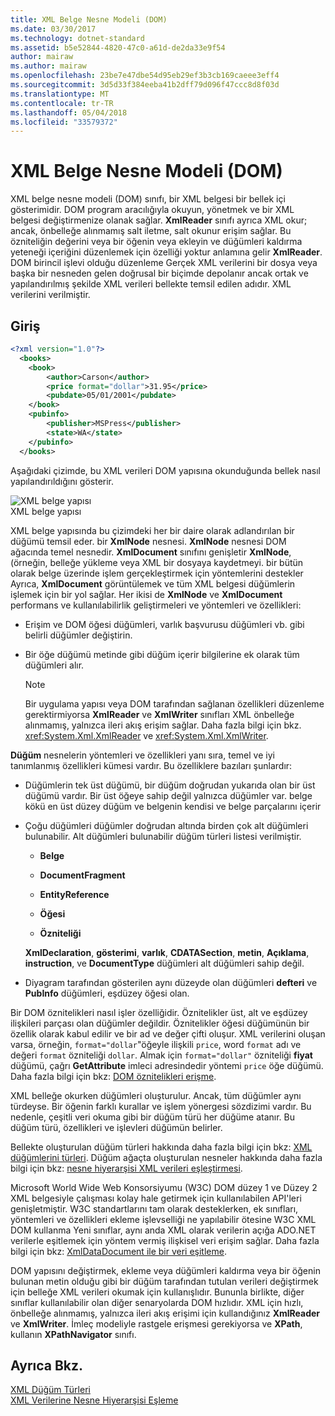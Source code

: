 ```yaml
---
title: XML Belge Nesne Modeli (DOM)
ms.date: 03/30/2017
ms.technology: dotnet-standard
ms.assetid: b5e52844-4820-47c0-a61d-de2da33e9f54
author: mairaw
ms.author: mairaw
ms.openlocfilehash: 23be7e47dbe54d95eb29ef3b3cb169caeee3eff4
ms.sourcegitcommit: 3d5d33f384eeba41b2dff79d096f47ccc8d8f03d
ms.translationtype: MT
ms.contentlocale: tr-TR
ms.lasthandoff: 05/04/2018
ms.locfileid: "33579372"
---
```

# <a name="xml-document-object-model-dom"></a>XML Belge Nesne Modeli (DOM)
XML belge nesne modeli (DOM) sınıfı, bir XML belgesi bir bellek içi gösterimidir. DOM program aracılığıyla okuyun, yönetmek ve bir XML belgesi değiştirmenize olanak sağlar. **XmlReader** sınıfı ayrıca XML okur; ancak, önbelleğe alınmamış salt iletme, salt okunur erişim sağlar. Bu özniteliğin değerini veya bir öğenin veya ekleyin ve düğümleri kaldırma yeteneği içeriğini düzenlemek için özelliği yoktur anlamına gelir **XmlReader**. DOM birincil işlevi olduğu düzenleme Gerçek XML verilerini bir dosya veya başka bir nesneden gelen doğrusal bir biçimde depolanır ancak ortak ve yapılandırılmış şekilde XML verileri bellekte temsil edilen adıdır. XML verilerini verilmiştir.  
  
## <a name="input"></a>Giriş  
  
```xml  
<?xml version="1.0"?>  
  <books>  
    <book>  
        <author>Carson</author>  
        <price format="dollar">31.95</price>  
        <pubdate>05/01/2001</pubdate>  
    </book>  
    <pubinfo>  
        <publisher>MSPress</publisher>  
        <state>WA</state>  
    </pubinfo>  
  </books>   
```  
  
 Aşağıdaki çizimde, bu XML verileri DOM yapısına okunduğunda bellek nasıl yapılandırıldığını gösterir.  
  
 ![XML belge yapısı](../../../../docs/standard/data/xml/media/xml-to-domtree.gif "XML_To_DOMTree")  
XML belge yapısı  
  
 XML belge yapısında bu çizimdeki her bir daire olarak adlandırılan bir düğümü temsil eder. bir **XmlNode** nesnesi. **XmlNode** nesnesi DOM ağacında temel nesnedir. **XmlDocument** sınıfını genişletir **XmlNode**, (örneğin, belleğe yükleme veya XML bir dosyaya kaydetmeyi. bir bütün olarak belge üzerinde işlem gerçekleştirmek için yöntemlerini destekler Ayrıca, **XmlDocument** görüntülemek ve tüm XML belgesi düğümlerin işlemek için bir yol sağlar. Her ikisi de **XmlNode** ve **XmlDocument** performans ve kullanılabilirlik geliştirmeleri ve yöntemleri ve özellikleri:  
  
-   Erişim ve DOM öğesi düğümleri, varlık başvurusu düğümleri vb. gibi belirli düğümler değiştirin.  
  
-   Bir öğe düğümü metinde gibi düğüm içerir bilgilerine ek olarak tüm düğümleri alır.  
  
    > [!NOTE]
    >  Bir uygulama yapısı veya DOM tarafından sağlanan özellikleri düzenleme gerektirmiyorsa **XmlReader** ve **XmlWriter** sınıfları XML önbelleğe alınmamış, yalnızca ileri akış erişim sağlar. Daha fazla bilgi için bkz. <xref:System.Xml.XmlReader> ve <xref:System.Xml.XmlWriter>.  
  
 **Düğüm** nesnelerin yöntemleri ve özellikleri yanı sıra, temel ve iyi tanımlanmış özellikleri kümesi vardır. Bu özelliklere bazıları şunlardır:  
  
-   Düğümlerin tek üst düğümü, bir düğüm doğrudan yukarıda olan bir üst düğümü vardır. Bir üst öğeye sahip değil yalnızca düğümler var. belge kökü en üst düzey düğüm ve belgenin kendisi ve belge parçalarını içerir  
  
-   Çoğu düğümleri düğümler doğrudan altında birden çok alt düğümleri bulunabilir. Alt düğümleri bulunabilir düğüm türleri listesi verilmiştir.  
  
    -   **Belge**  
  
    -   **DocumentFragment**  
  
    -   **EntityReference**  
  
    -   **Öğesi**  
  
    -   **Özniteliği**  
  
     **XmlDeclaration**, **gösterimi**, **varlık**, **CDATASection**, **metin**,  **Açıklama**, **instruction**, ve **DocumentType** düğümleri alt düğümleri sahip değil.  
  
-   Diyagram tarafından gösterilen aynı düzeyde olan düğümleri **defteri** ve **PubInfo** düğümleri, eşdüzey öğesi olan.  
  
 Bir DOM öznitelikleri nasıl işler özelliğidir. Öznitelikler üst, alt ve eşdüzey ilişkileri parçası olan düğümler değildir. Öznitelikler öğesi düğümünün bir özellik olarak kabul edilir ve bir ad ve değer çifti oluşur. XML verilerini oluşan varsa, örneğin, `format="dollar`"öğeyle ilişkili `price`, word `format` adı ve değeri `format` özniteliği `dollar`. Almak için `format="dollar"` özniteliği **fiyat** düğümü, çağrı **GetAttribute** imleci adresindedir yöntemi `price` öğe düğümü. Daha fazla bilgi için bkz: [DOM öznitelikleri erişme](../../../../docs/standard/data/xml/accessing-attributes-in-the-dom.md).  
  
 XML belleğe okurken düğümleri oluşturulur. Ancak, tüm düğümler aynı türdeyse. Bir öğenin farklı kurallar ve işlem yönergesi sözdizimi vardır. Bu nedenle, çeşitli veri okuma gibi bir düğüm türü her düğüme atanır. Bu düğüm türü, özellikleri ve işlevleri düğümün belirler.  
  
 Bellekte oluşturulan düğüm türleri hakkında daha fazla bilgi için bkz: [XML düğümlerini türleri](../../../../docs/standard/data/xml/types-of-xml-nodes.md). Düğüm ağaçta oluşturulan nesneler hakkında daha fazla bilgi için bkz: [nesne hiyerarşisi XML verileri eşleştirmesi](../../../../docs/standard/data/xml/mapping-the-object-hierarchy-to-xml-data.md).  
  
 Microsoft World Wide Web Konsorsiyumu (W3C) DOM düzey 1 ve Düzey 2 XML belgesiyle çalışması kolay hale getirmek için kullanılabilen API'leri genişletmiştir. W3C standartlarını tam olarak desteklerken, ek sınıfları, yöntemleri ve özellikleri ekleme işlevselliği ne yapılabilir ötesine W3C XML DOM kullanma Yeni sınıflar, aynı anda XML olarak verilerin açığa ADO.NET verilerle eşitlemek için yöntem vermiş ilişkisel veri erişim sağlar. Daha fazla bilgi için bkz: [XmlDataDocument ile bir veri eşitleme](../../../../docs/framework/data/adonet/dataset-datatable-dataview/dataset-and-xmldatadocument-synchronization.md).  
  
 DOM yapısını değiştirmek, ekleme veya düğümleri kaldırma veya bir öğenin bulunan metin olduğu gibi bir düğüm tarafından tutulan verileri değiştirmek için belleğe XML verileri okumak için kullanışlıdır. Bununla birlikte, diğer sınıflar kullanılabilir olan diğer senaryolarda DOM hızlıdır. XML için hızlı, önbelleğe alınmamış, yalnızca ileri akış erişimi için kullandığınız **XmlReader** ve **XmlWriter**. İmleç modeliyle rastgele erişmesi gerekiyorsa ve **XPath**, kullanın **XPathNavigator** sınıfı.  
  
## <a name="see-also"></a>Ayrıca Bkz.  
 [XML Düğüm Türleri](../../../../docs/standard/data/xml/types-of-xml-nodes.md)  
 [XML Verilerine Nesne Hiyerarşisi Eşleme](../../../../docs/standard/data/xml/mapping-the-object-hierarchy-to-xml-data.md)
